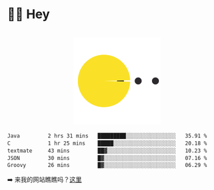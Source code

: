 
# 👋🏻 Hey
<div align="center">
	<br>
	<img src="https://raw.githubusercontent.com/Aniket965/Aniket965/master/pacman.svg?sanitize=true" width="200" height="200">
	<br>
</div>

<!--START_SECTION:waka-->

```txt
Java         2 hrs 31 mins   █████████░░░░░░░░░░░░░░░░   35.91 %
C            1 hr 25 mins    █████░░░░░░░░░░░░░░░░░░░░   20.18 %
textmate     43 mins         ██▓░░░░░░░░░░░░░░░░░░░░░░   10.23 %
JSON         30 mins         █▓░░░░░░░░░░░░░░░░░░░░░░░   07.16 %
Groovy       26 mins         █▓░░░░░░░░░░░░░░░░░░░░░░░   06.29 %
```

<!--END_SECTION:waka-->

 ➡️  来我的网站瞧瞧吗？[这里](https://www.shaolongfei.com)
